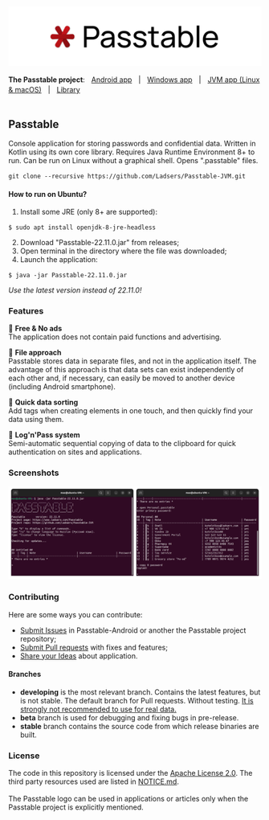 ![cover](https://github.com/Ladsers/Passtable-JVM/raw/developing/.github/readme/github_readme_cover.png)

**The Passtable project**:ㅤ[Android app](https://github.com/Ladsers/Passtable-Android)ㅤ|ㅤ[Windows app](https://github.com/Ladsers/Passtable-for-Windows)ㅤ|ㅤ<ins>JVM app (Linux & macOS)</ins>ㅤ|ㅤ[Library](https://github.com/Ladsers/Passtable-Lib)
</br></br>


## Passtable
Console application for storing passwords and confidential data. Written in Kotlin using its own core library. Requires Java Runtime Environment 8+ to run. Can be run on Linux without a graphical shell. Opens ".passtable" files.

```
git clone --recursive https://github.com/Ladsers/Passtable-JVM.git
```
#### How to run on Ubuntu?
1. Install some JRE (only 8+ are supported):
```
$ sudo apt install openjdk-8-jre-headless
```
2. Download "Passtable-22.11.0.jar" from releases;
3. Open terminal in the directory where the file was downloaded;
4. Launch the application:
```
$ java -jar Passtable-22.11.0.jar 
```
*Use the latest version instead of 22.11.0!*

### Features
🔸 **Free & No ads** </br>
The application does not contain paid functions and advertising.

🔸 **File approach** </br>
Passtable stores data in separate files, and not in the application itself. The advantage of this approach is that data sets can exist independently of each other and, if necessary, can easily be moved to another device (including Android smartphone).

🔸 **Quick data sorting** </br>
Add tags when creating elements in one touch, and then quickly find your data using them.

🔸 **Log'n'Pass system** </br>
Semi-automatic sequential copying of data to the clipboard for quick authentication on sites and applications.

### Screenshots
![screenshot](https://github.com/Ladsers/Passtable-JVM/raw/developing/.github/readme/github_ubuntu.png)

### Contributing
Here are some ways you can contribute:
+ [Submit Issues](https://github.com/Ladsers/Passtable-JVM/issues/new/choose) in Passtable-Android or another the Passtable project repository;
+ [Submit Pull requests](https://github.com/Ladsers/Passtable-JVM/pulls) with fixes and features;
+ [Share your Ideas](https://github.com/Ladsers/Passtable-JVM/discussions/categories/ideas) about application.

#### Branches
+ **developing** is the most relevant branch. Contains the latest features, but is not stable. The default branch for Pull requests. Without testing. <ins>It is strongly not recommended to use for real data.</ins>
+ **beta** branch is used for debugging and fixing bugs in pre-release.
+ **stable** branch contains the source code from which release binaries are built.

### License
The code in this repository is licensed under the [Apache License 2.0](https://github.com/Ladsers/Passtable-JVM/blob/developing/LICENSE.md). The third party resources used are listed in [NOTICE.md](https://github.com/Ladsers/Passtable-JVM/blob/developing/NOTICE.md).
</br></br>
The Passtable logo can be used in applications or articles only when the Passtable project is explicitly mentioned.
